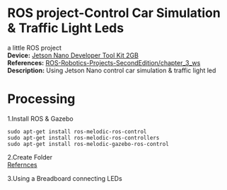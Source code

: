 # ROS project-Control Car Simulation & Traffic Light Leds
a little ROS project  
**Device:** [Jetson Nano Developer Tool Kit 2GB](https://developer.nvidia.com/embedded/jetson-nano-developer-kit)  
**References:** [ROS-Robotics-Projects-SecondEdition/chapter_3_ws](https://github.com/PacktPublishing/ROS-Robotics-Projects-SecondEdition/tree/master/chapter_3_ws)  
**Description:** Using Jetson Nano control car simulation & traffic light led  

# Processing
1.Install ROS & Gazebo
```
sudo apt-get install ros-melodic-ros-control
sudo apt-get install ros-melodic-ros-controllers
sudo apt-get install ros-melodic-gazebo-ros-control
```
2.Create Folder  
 [Refernces](https://github.com/PacktPublishing/ROS-Robotics-Projects-SecondEdition/tree/master/chapter_3_ws)  
  
3.Using a Breadboard connecting LEDs
